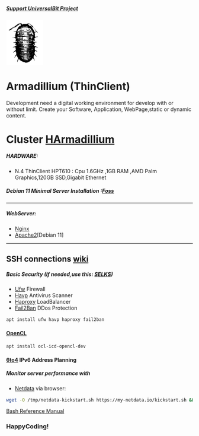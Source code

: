 ##### [Support UniversalBit Project](https://github.com/universalbit-dev/universalbit-dev/tree/main/support)
<img src="https://github.com/universalbit-dev/HArmadillium/blob/main/docs/assets/images/armadillium.png" width="100" />

# Armadillium (ThinClient)
Development need a digital working environment for develop with or without limit.
Create your Software, Application, WebPage,static or dynamic content.

# Cluster [HArmadillium](https://github.com/universalbit-dev/armadillium/blob/main/HArmadillium.md)
##### HARDWARE:
* N.4 ThinClient HPT610 : Cpu 1.6GHz ,1GB RAM ,AMD Palm Graphics,120GB SSD,Gigabit Ethernet

##### Debian 11 Minimal Server Installation :[Foss](https://www.fosslinux.com/49956/install-debian-11-minimal-server.htm)
---

##### WebServer:
* [Nginx](https://docs.nginx.com/nginx/admin-guide/installing-nginx/installing-nginx-open-source/)
* [Apache2](https://www.digitalocean.com/community/tutorials/how-to-create-a-self-signed-ssl-certificate-for-apache-in-debian-10)[Debian 11]

---
SSH connections [wiki](https://wiki.debian.org/SSH)
---

##### Basic Security (If needed,use this: [SELKS](https://github.com/StamusNetworks/SELKS))
* [Ufw](https://wiki.debian.org/Uncomplicated%20Firewall%20%28ufw%29)       Firewall
* [Havp](https://www.havp.org/)      Antivirus Scanner
* [Haproxy](https://www.haproxy.org/)   LoadBalancer
* [Fail2Ban](https://github.com/fail2ban/fail2ban)  DDos Protection

```bash
apt install ufw havp haproxy fail2ban
```
#### [OpenCL](https://github.com/universalbit-dev/CityGenerator/blob/master/OpenCL-WebGL-WebCL-Taiwan_Feb-2012.pdf)
```bash
apt install ocl-icd-opencl-dev
```

#### [6to4](https://github.com/universalbit-dev/HArmadillium/blob/main/6to4.md) IPv6 Address Planning

##### Monitor server performance with 
* [Netdata](https://www.netdata.cloud/) via browser:
```bash
wget -O /tmp/netdata-kickstart.sh https://my-netdata.io/kickstart.sh && sh /tmp/netdata-kickstart.sh
```

[Bash Reference Manual](https://www.gnu.org/software/bash/manual/html_node/index.html)

### HappyCoding!
